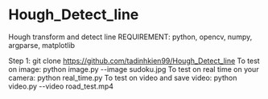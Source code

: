 # Hough_Detect_line
Hough transform and detect line
REQUIREMENT: python, opencv, numpy, argparse, matplotlib

Step 1: git clone https://github.com/tadinhkien99/Hough_Detect_line
To test on image: python image.py --image sudoku.jpg
To test on real time on your camera: python real_time.py
To test on video and save video: python video.py --video road_test.mp4
